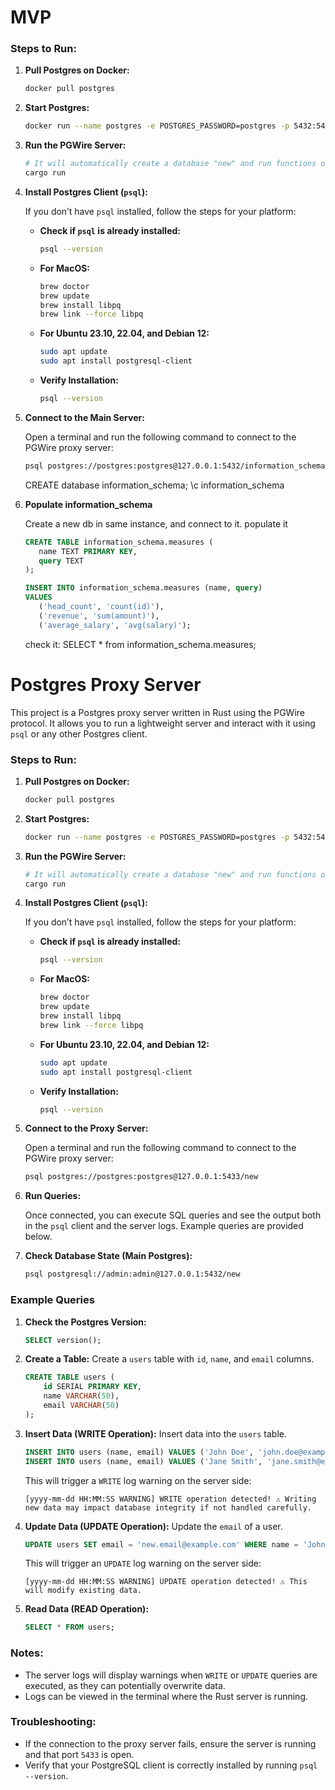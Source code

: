 # MVP

### Steps to Run:

1. **Pull Postgres on Docker:**
   ```bash
   docker pull postgres
   ```

2. **Start Postgres:**
   ```bash
   docker run --name postgres -e POSTGRES_PASSWORD=postgres -p 5432:5432 -d postgres
   ```

3. **Run the PGWire Server:**
   ```bash
   # It will automatically create a database "new" and run functions on it
   cargo run
   ```

4. **Install Postgres Client (`psql`):**
   
   If you don’t have `psql` installed, follow the steps for your platform:

   - **Check if `psql` is already installed:**
     ```bash
     psql --version
     ```

   - **For MacOS:**
     ```bash
     brew doctor
     brew update
     brew install libpq
     brew link --force libpq
     ```

   - **For Ubuntu 23.10, 22.04, and Debian 12:**
     ```bash
     sudo apt update
     sudo apt install postgresql-client
     ```

   - **Verify Installation:**
     ```bash
     psql --version
     ```

5. **Connect to the Main Server:**
   
   Open a terminal and run the following command to connect to the PGWire proxy server:
   ```bash
   psql postgres://postgres:postgres@127.0.0.1:5432/information_schema
   ```

   CREATE database information_schema;
   \c information_schema

6. **Populate information_schema**

   Create a new db in same instance, and connect to it.
   populate it
   
   ```sql
   CREATE TABLE information_schema.measures (
      name TEXT PRIMARY KEY,
      query TEXT
   );

   INSERT INTO information_schema.measures (name, query)
   VALUES
      ('head_count', 'count(id)'),
      ('revenue', 'sum(amount)'),
      ('average_salary', 'avg(salary)');
   ```

   check it: SELECT * from information_schema.measures;

# Postgres Proxy Server

This project is a Postgres proxy server written in Rust using the PGWire protocol. It allows you to run a lightweight server and interact with it using `psql` or any other Postgres client.

### Steps to Run:

1. **Pull Postgres on Docker:**
   ```bash
   docker pull postgres
   ```

2. **Start Postgres:**
   ```bash
   docker run --name postgres -e POSTGRES_PASSWORD=postgres -p 5432:5432 -d postgres
   ```

3. **Run the PGWire Server:**
   ```bash
   # It will automatically create a database "new" and run functions on it
   cargo run
   ```

4. **Install Postgres Client (`psql`):**
   
   If you don’t have `psql` installed, follow the steps for your platform:

   - **Check if `psql` is already installed:**
     ```bash
     psql --version
     ```

   - **For MacOS:**
     ```bash
     brew doctor
     brew update
     brew install libpq
     brew link --force libpq
     ```

   - **For Ubuntu 23.10, 22.04, and Debian 12:**
     ```bash
     sudo apt update
     sudo apt install postgresql-client
     ```

   - **Verify Installation:**
     ```bash
     psql --version
     ```

5. **Connect to the Proxy Server:**
   
   Open a terminal and run the following command to connect to the PGWire proxy server:
   ```bash
   psql postgres://postgres:postgres@127.0.0.1:5433/new
   ```

6. **Run Queries:**
   
   Once connected, you can execute SQL queries and see the output both in the `psql` client and the server logs. Example queries are provided below.

7. **Check Database State (Main Postgres):**
   ```bash
   psql postgresql://admin:admin@127.0.0.1:5432/new
   ```

### Example Queries

1. **Check the Postgres Version:**
   ```sql
   SELECT version();
   ```

2. **Create a Table:**
   Create a `users` table with `id`, `name`, and `email` columns.
   ```sql
   CREATE TABLE users (
       id SERIAL PRIMARY KEY,
       name VARCHAR(50),
       email VARCHAR(50)
   );
   ```

3. **Insert Data (WRITE Operation):**
   Insert data into the `users` table.
   ```sql
   INSERT INTO users (name, email) VALUES ('John Doe', 'john.doe@example.com');
   INSERT INTO users (name, email) VALUES ('Jane Smith', 'jane.smith@example.com');
   ```

   This will trigger a `WRITE` log warning on the server side:
   ```
   [yyyy-mm-dd HH:MM:SS WARNING] WRITE operation detected! ⚠️ Writing new data may impact database integrity if not handled carefully.
   ```

4. **Update Data (UPDATE Operation):**
   Update the `email` of a user.
   ```sql
   UPDATE users SET email = 'new.email@example.com' WHERE name = 'John Doe';
   ```

   This will trigger an `UPDATE` log warning on the server side:
   ```
   [yyyy-mm-dd HH:MM:SS WARNING] UPDATE operation detected! ⚠️ This will modify existing data.
   ```

4. **Read Data (READ Operation):**
   ```sql
   SELECT * FROM users;
   ```

### Notes:
- The server logs will display warnings when `WRITE` or `UPDATE` queries are executed, as they can potentially overwrite data.
- Logs can be viewed in the terminal where the Rust server is running.

### Troubleshooting:
- If the connection to the proxy server fails, ensure the server is running and that port `5433` is open.
- Verify that your PostgreSQL client is correctly installed by running `psql --version`.
